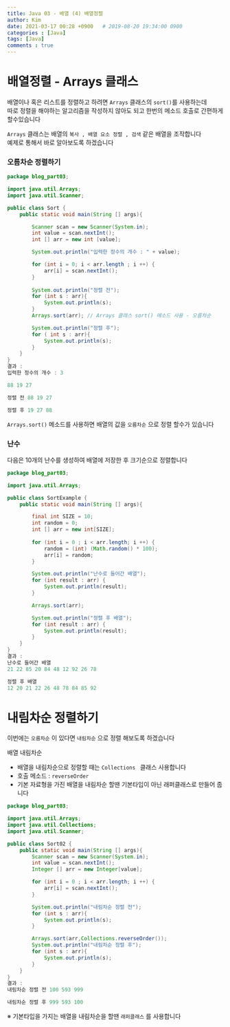 ```yaml
---
title: Java 03 - 배열 (4) 배열정렬
author: Kim
date: 2021-03-17 00:28 +0900   # 2019-08-20 19:34:00 0900
categories : [Java]
tags: [Java]
comments : true
---
```


# 배열정렬 - Arrays 클래스

배열이나 혹은 리스트를 정렬하고 하려면 `` Arrays `` 클래스의 `` sort() ``를 사용하는데<br>
따로 정렬을 해야하는 알고리즘을 작성하지 않아도 되고 한번의 메소드 호출로 간편하게 할수있습니다<br>

``Arrays`` 클래스는 배열의 `` 복사 , 배열 요소 정렬 , 검색 `` 같은 배열을 조작합니다<br>
예제로 통해서 바로 알아보도록 하겠습니다<br>


### 오름차순 정렬하기

```java
package blog_part03;

import java.util.Arrays;
import java.util.Scanner;

public class Sort {
    public static void main(String [] args){

        Scanner scan = new Scanner(System.in);
        int value = scan.nextInt();
        int [] arr = new int [value];

        System.out.println("입력한 정수의 개수 : " + value);

        for (int i = 0; i < arr.length ; i ++) {
            arr[i] = scan.nextInt();
        }
        
        System.out.println("정렬 전");
        for (int s : arr){
            System.out.println(s);
        }
        Arrays.sort(arr); // Arrays 클래스 sort() 메소드 사용 - 오름차순

        System.out.println("정렬 후");
        for ( int s : arr){
            System.out.println(s);
        }
    }
}
결과 : 
입력한 정수의 개수 : 3

88 19 27

정렬 전 88 19 27

정렬 후 19 27 88
```
``Arrays.sort()`` 메소드를 사용하면 배열의 값을 `` 오름차순 `` 으로 정렬 할수가 있습니다<br>

### 난수

다음은 10개의 난수를 생성하여 배열에 저장한 후 크기순으로 정렬합니다<br>

```java
package blog_part03;

import java.util.Arrays;

public class SortExample {
    public static void main(String [] args){

        final int SIZE = 10;
        int random = 0;
        int [] arr = new int[SIZE];
        
        for (int i = 0 ; i < arr.length; i ++) {
            random = (int) (Math.random() * 100);
            arr[i] = random;
        }

        System.out.println("난수로 들어간 배열");
        for (int result : arr) {
            System.out.println(result);
        }

        Arrays.sort(arr);

        System.out.println("정렬 후 배열");
        for (int result : arr) {
            System.out.println(result);
        }
    }
}
결과 :
난수로 들어간 배열
21 22 85 20 84 48 12 92 26 78

정렬 후 배열
12 20 21 22 26 48 78 84 85 92
```

# 내림차순 정렬하기

이번에는 `` 오름차순 `` 이 있다면 `` 내림차순 `` 으로 정렬 해보도록 하겠습니다<br>

배열 내림차순<br>

* 배열을 내림차순으로 정렬할 때는 ``Collections `` 클래스 사용합니다 
* 호출 메소드 :  `` reverseOrder ``
* 기본 자료형을 가진 배열을 내림차순 할땐 기본타입이 아닌 래퍼클래스로 만들어 줍니다

```java
package blog_part03;

import java.util.Arrays;
import java.util.Collections;
import java.util.Scanner;

public class Sort02 {
    public static void main(String [] args){
        Scanner scan = new Scanner(System.in);
        int value = scan.nextInt();
        Integer [] arr = new Integer[value]; 

        for (int i = 0 ; i < arr.length; i ++) {
            arr[i] = scan.nextInt();
        }

        System.out.println("내림차순 정렬 전");
        for (int s : arr){
            System.out.println(s);
        }

        Arrays.sort(arr,Collections.reverseOrder());
        System.out.println("내림차순 정렬 후");
        for (int s : arr){
            System.out.println(s);
        }
    }
}
결과 :
내림차순 정렬 전 100 593 999

내림차순 정렬 후 999 593 100
```
※ 기본타입을 가지는 배열을 내림차순을 할땐 `` 래퍼클래스 `` 를 사용합니다<br>
